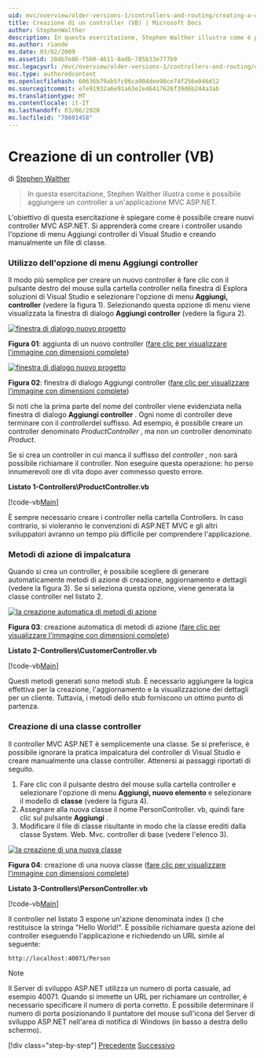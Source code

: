 ```yaml
---
uid: mvc/overview/older-versions-1/controllers-and-routing/creating-a-controller-vb
title: Creazione di un controller (VB) | Microsoft Docs
author: StephenWalther
description: In questa esercitazione, Stephen Walther illustra come è possibile aggiungere un controller a un'applicazione MVC ASP.NET.
ms.author: riande
ms.date: 03/02/2009
ms.assetid: 204b7e86-f560-4611-8adb-785b33e777b9
msc.legacyurl: /mvc/overview/older-versions-1/controllers-and-routing/creating-a-controller-vb
msc.type: authoredcontent
ms.openlocfilehash: 60636b79ab5fc06ca904dee90ce74f256e046d12
ms.sourcegitcommit: e7e91932a6e91a63e2e46417626f39d6b244a3ab
ms.translationtype: MT
ms.contentlocale: it-IT
ms.lasthandoff: 03/06/2020
ms.locfileid: "78601458"
---
```

# <a name="creating-a-controller-vb"></a>Creazione di un controller (VB)

di [Stephen Walther](https://github.com/StephenWalther)

> In questa esercitazione, Stephen Walther illustra come è possibile aggiungere un controller a un'applicazione MVC ASP.NET.

L'obiettivo di questa esercitazione è spiegare come è possibile creare nuovi controller MVC ASP.NET. Si apprenderà come creare i controller usando l'opzione di menu Aggiungi controller di Visual Studio e creando manualmente un file di classe.

### <a name="using-the-add-controller-menu-option"></a>Utilizzo dell'opzione di menu Aggiungi controller

Il modo più semplice per creare un nuovo controller è fare clic con il pulsante destro del mouse sulla cartella controller nella finestra di Esplora soluzioni di Visual Studio e selezionare l'opzione di menu **Aggiungi, controller** (vedere la figura 1). Selezionando questa opzione di menu viene visualizzata la finestra di dialogo **Aggiungi controller** (vedere la figura 2).

[![finestra di dialogo nuovo progetto](creating-a-controller-vb/_static/image1.jpg)](creating-a-controller-vb/_static/image1.png)

**Figura 01**: aggiunta di un nuovo controller ([fare clic per visualizzare l'immagine con dimensioni complete](creating-a-controller-vb/_static/image2.png))

[![finestra di dialogo nuovo progetto](creating-a-controller-vb/_static/image2.jpg)](creating-a-controller-vb/_static/image3.png)

**Figura 02**: finestra di dialogo Aggiungi controller ([fare clic per visualizzare l'immagine con dimensioni complete](creating-a-controller-vb/_static/image4.png))

Si noti che la prima parte del nome del controller viene evidenziata nella finestra di dialogo **Aggiungi controller** . Ogni nome di controller deve terminare con il *controller*del suffisso. Ad esempio, è possibile creare un controller denominato *ProductController* , ma non un controller denominato *Product*.

Se si crea un controller in cui manca il suffisso del *controller* , non sarà possibile richiamare il controller. Non eseguire questa operazione: ho perso innumerevoli ore di vita dopo aver commesso questo errore.

**Listato 1-Controllers\ProductController.vb**

[!code-vb[Main](creating-a-controller-vb/samples/sample1.vb)]

È sempre necessario creare i controller nella cartella Controllers. In caso contrario, si violeranno le convenzioni di ASP.NET MVC e gli altri sviluppatori avranno un tempo più difficile per comprendere l'applicazione.

### <a name="scaffolding-action-methods"></a>Metodi di azione di impalcatura

Quando si crea un controller, è possibile scegliere di generare automaticamente metodi di azione di creazione, aggiornamento e dettagli (vedere la figura 3). Se si seleziona questa opzione, viene generata la classe controller nel listato 2.

[![la creazione automatica di metodi di azione](creating-a-controller-vb/_static/image3.jpg)](creating-a-controller-vb/_static/image5.png)

**Figura 03**: creazione automatica di metodi di azione ([fare clic per visualizzare l'immagine con dimensioni complete](creating-a-controller-vb/_static/image6.png))

**Listato 2-Controllers\CustomerController.vb**

[!code-vb[Main](creating-a-controller-vb/samples/sample2.vb)]

Questi metodi generati sono metodi stub. È necessario aggiungere la logica effettiva per la creazione, l'aggiornamento e la visualizzazione dei dettagli per un cliente. Tuttavia, i metodi dello stub forniscono un ottimo punto di partenza.

### <a name="creating-a-controller-class"></a>Creazione di una classe controller

Il controller MVC ASP.NET è semplicemente una classe. Se si preferisce, è possibile ignorare la pratica impalcatura del controller di Visual Studio e creare manualmente una classe controller. Attenersi ai passaggi riportati di seguito.

1. Fare clic con il pulsante destro del mouse sulla cartella controller e selezionare l'opzione di menu **Aggiungi, nuovo elemento** e selezionare il modello di **classe** (vedere la figura 4).
2. Assegnare alla nuova classe il nome PersonController. vb, quindi fare clic sul pulsante **Aggiungi** .
3. Modificare il file di classe risultante in modo che la classe erediti dalla classe System. Web. Mvc. controller di base (vedere l'elenco 3).

[![la creazione di una nuova classe](creating-a-controller-vb/_static/image4.jpg)](creating-a-controller-vb/_static/image7.png)

**Figura 04**: creazione di una nuova classe ([fare clic per visualizzare l'immagine con dimensioni complete](creating-a-controller-vb/_static/image8.png))

**Listato 3-Controllers\PersonController.vb**

[!code-vb[Main](creating-a-controller-vb/samples/sample3.vb)]

Il controller nel listato 3 espone un'azione denominata index () che restituisce la stringa "Hello World!". È possibile richiamare questa azione del controller eseguendo l'applicazione e richiedendo un URL simile al seguente:

`http://localhost:40071/Person`

> [!NOTE]
> 
> Il Server di sviluppo ASP.NET utilizza un numero di porta casuale, ad esempio 40071. Quando si immette un URL per richiamare un controller, è necessario specificare il numero di porta corretto. È possibile determinare il numero di porta posizionando il puntatore del mouse sull'icona del Server di sviluppo ASP.NET nell'area di notifica di Windows (in basso a destra dello schermo).
> 
> [!div class="step-by-step"]
> [Precedente](adding-dynamic-content-to-a-cached-page-vb.md)
> [Successivo](creating-an-action-vb.md)
